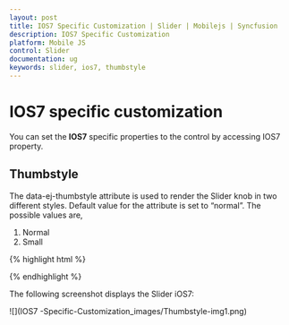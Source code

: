 ```yaml
---
layout: post
title: IOS7 Specific Customization | Slider | Mobilejs | Syncfusion
description: IOS7 Specific Customization
platform: Mobile JS
control: Slider
documentation: ug
keywords: slider, ios7, thumbstyle
---
```


# IOS7 specific customization

You can set the **IOS7** specific properties to the control by accessing IOS7 property.

## Thumbstyle	

The data-ej-thumbstyle attribute is used to render the Slider knob in two different styles.  Default value for the attribute is set to “normal”.
The possible values are,

1.	Normal
2.	Small




{% highlight html %}

<div id="slider_sample" data-role="ejmslider" data-ej-rendermode="ios7" data-ej-ios7-thumbstyle="small" ></div>

{% endhighlight %}



The following screenshot displays the Slider iOS7:


![](IOS7 -Specific-Customization_images/Thumbstyle-img1.png) 

